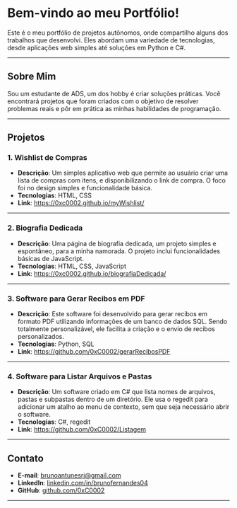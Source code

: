 # Bem-vindo ao meu Portfólio!

Este é o meu portfólio de projetos autônomos, onde compartilho alguns dos trabalhos que desenvolvi. Eles abordam uma variedade de tecnologias, desde aplicações web simples até soluções em Python e C#.

---

## Sobre Mim

Sou um estudante de ADS, um dos hobby é criar soluções práticas. Você encontrará projetos que foram criados com o objetivo de resolver problemas reais e pôr em prática as minhas habilidades de programação.

---

## Projetos

### 1. Wishlist de Compras
- **Descrição**: Um simples aplicativo web que permite ao usuário criar uma lista de compras com itens, e disponibilizando o link de compra. O foco foi no design simples e funcionalidade básica.
- **Tecnologias**: HTML, CSS
- **Link**: https://0xc0002.github.io/myWishlist/

---

### 2. Biografia Dedicada
- **Descrição**: Uma página de biografia dedicada, um projeto simples e espontâneo, para a minha namorada. O projeto inclui funcionalidades básicas de JavaScript.
- **Tecnologias**: HTML, CSS, JavaScript
- **Link**: https://0xc0002.github.io/biografiaDedicada/

---

### 3. Software para Gerar Recibos em PDF
- **Descrição**: Este software foi desenvolvido para gerar recibos em formato PDF utilizando informações de um banco de dados SQL. Sendo totalmente personalizável, ele facilita a criação e o envio de recibos personalizados.
- **Tecnologias**: Python, SQL
- **Link**: https://github.com/0xC0002/gerarRecibosPDF

---

### 4. Software para Listar Arquivos e Pastas
- **Descrição**: Um software criado em C# que lista nomes de arquivos, pastas e subpastas dentro de um diretório. Ele usa o regedit para adicionar um atalho ao menu de contexto, sem que seja necessário abrir o software.
- **Tecnologias**: C#, regedit
- **Link**: https://github.com/0xC0002/Listagem

---

## Contato

- **E-mail**: brunoantunesrj@gmail.com
- **LinkedIn**: [linkedin.com/in/brunofernandes04](https://www.linkedin.com/in/brunofernandes04/)
- **GitHub**: [github.com/0xC0002](https://github.com/0xC0002)

---
